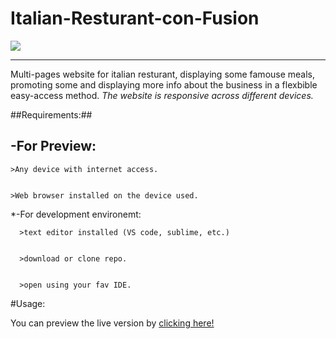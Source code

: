 # Italian-Resturant-con-Fusion 
![](img/logo.png)

---
Multi-pages website for italian resturant, displaying some famouse meals, promoting some and displaying more info about the business in a flexbible easy-access method.
*The website is responsive across different devices.*



   ##Requirements:##


   -For Preview:
   ---


    >Any device with internet access.


    >Web browser installed on the device used.


   *-For development environemt:


      >text editor installed (VS code, sublime, etc.)


      >download or clone repo.


      >open using your fav IDE.


#Usage:


You can preview the live version by [clicking here!](https://reverent-varahamihira-2dc065.netlify.com)
